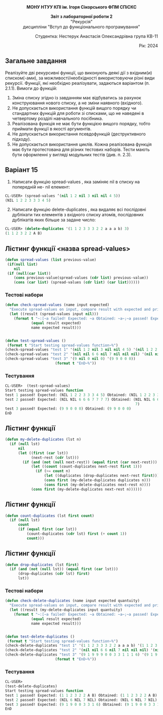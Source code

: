 <p align="center"><b>МОНУ НТУУ КПІ ім. Ігоря Сікорського ФПМ СПіСКС</b></p>
<p align="center">
<b>Звіт з лабораторної роботи 2</b><br/>
"Рекурсія"<br/>
дисципліни "Вступ до функціонального програмування"
</p>
<p align="right">Студентка: Нестерук Анастасія Олександрівна група КВ-11<p>
<p align="right">Рік: 2024<p>
	
## Загальне завдання	
Реалізуйте дві рекурсивні функції, що виконують деякі дії з вхідним(и) списком(-ами), за
можливості/необхідності використовуючи різні види рекурсії. Функції, які необхідно
реалізувати, задаються варіантом (п. 2.1.1). Вимоги до функцій:
1. Зміна списку згідно із завданням має відбуватись за рахунок конструювання нового
списку, а не зміни наявного (вхідного).
2. Не допускається використання функцій вищого порядку чи стандартних функцій
для роботи зі списками, що не наведені в четвертому розділі навчального
посібника.
3. Реалізована функція не має бути функцією вищого порядку, тобто приймати функції
в якості аргументів.
4. Не допускається використання псевдофункцій (деструктивного підходу).
5. Не допускається використання циклів.
Кожна реалізована функція має бути протестована для різних тестових наборів. Тести
мають бути оформленні у вигляді модульних тестів (див. п. 2.3).

## Варіант 15
1. Написати функцію spread-values , яка заміняє nil в списку на попередній не-
nil елемент:
  ```lisp
CL-USER> (spread-values ‘(nil 1 2 nil 3 nil nil 4 5))
(NIL 1 2 2 3 3 3 4 5)
```
2. Написати функцію delete-duplicates , яка видаляє всі послідовні дублікати тих
елементів з вхідного списку атомів, послідовних дублікатів яких більше за задане
число:
```lisp
CL-USER> (delete-duplicates '(1 1 2 3 3 3 2 2 a a a b) 3)
(1 1 2 3 2 2 A B)
```

## Лістинг функції <назва spread-values>
```lisp
(defun spread-values (list previous-value)
 (if(null list) 
    nil
 (if (null(car list))
	(cons previous-value(spread-values (cdr list) previous-value))
 	(cons (car list) (spread-values (cdr list) (car list))))))
```
### Тестові набори
```lisp
(defun check-spread-values (name input expected)
  "Execute spread-values on input, compare result with expected and print comparison status"
  (let ((result (spread-values input nil))) 
    (format t "~:[~a failed! Expected: ~a Obtained: ~a~;~a passed! Expected: ~a Obtained: ~a~]~%"
            (equal result expected)
            name expected result)))


(defun test-spread-values ()
 (format t "Start testing spread-values function~%")
(check-spread-values "test 1" '(nil 1 2 nil 3 nil nil 4 5) '(nil 1 2 2 3 3 3 4 5))
(check-spread-values "test 2" '(nil nil 6 6 nil 7 nil nil nil) '(nil nil 6 6 6 7 7 7 7))
(check-spread-values "test 3" '(9 nil 0 nil 0) '(9 9 0 0 0))
                       (format t "EnD~%"))
```
### Тестування
```lisp
CL-USER>  (test-spread-values)
Start testing spread-values function
test 1 passed! Expected: (NIL 1 2 2 3 3 3 4 5) Obtained: (NIL 1 2 2 3 3 3 4 5)
test 2 passed! Expected: (NIL NIL 6 6 6 7 7 7 7) Obtained: (NIL NIL 6 6 6 7 7 7
                                                            7)
test 3 passed! Expected: (9 9 0 0 0) Obtained: (9 9 0 0 0)
EnD
```
## Лістинг функції <delete-duplicates>
```lisp
(defun my-delete-duplicates (lst n)
  (if (null lst) 
      nil
      (let ((first (car lst))          
            (next-rest (cdr lst)))    
        (if (and (not (null next-rest)) (equal first (car next-rest)))
            (let ((count (count-duplicates next-rest first 1))) 
              (if (>= count n) 
                  (let ((duplicates (drop-duplicates next-rest first)))
                  (cons first (my-delete-duplicates duplicates n))) 
                  (cons first (my-delete-duplicates next-rest n))))
            (cons first (my-delete-duplicates next-rest n))))))
```
## Лістинг функції <count-duplicates>
```lisp
(defun count-duplicates (lst first count)
  (if (null lst)
      count
      (if (equal first (car lst))
          (count-duplicates (cdr lst) first (+ count 1))  
          count)))
```
## Лістинг функції <count-duplicates>
```lisp
(defun drop-duplicates (lst first)
  (if (and (not (null lst)) (equal first (car lst)))
      (drop-duplicates (cdr lst) first)  
      lst))

```
### Тестові набори
```lisp
(defun check-delete-duplicates (name input expected quantuity)
  "Execute spread-values on input, compare result with expected and print comparison status"
  (let ((result (my-delete-duplicates input quantuity)
    (format t "~:[~a failed! Expected: ~a Obtained: ~a~;~a passed! Expected: ~a Obtained: ~a~]~%"
            (equal result expected)
            name expected result)))


(defun test-delete-duplicates ()
 (format t "Start testing spread-values function~%")
(check-delete-duplicates "test 1" '(1 1 2 3 3 3 2 2 a a a b) '(1 1 2 3 2 2 A B) 3)
(check-delete-duplicates "test 2" '(nil nil 6 6 nil 7 nil nil nil) '(nil 6 nil 7 nil) 2)
(check-delete-duplicates "test 3" '(9 1 9 9 9 0 0 3 3 1 1 1 6) '(9 1 9 0 0 3 3 1 6) 3)
                       (format t "EnD~%"))
```
### Тестування
```lisp
CL-USER> 
(test-delete-duplicates)
Start testing spread-values function
test 1 passed! Expected: (1 1 2 3 2 2 A B) Obtained: (1 1 2 3 2 2 A B)
test 2 passed! Expected: (NIL 6 NIL 7 NIL) Obtained: (NIL 6 NIL 7 NIL)
test 3 passed! Expected: (9 1 9 0 0 3 3 1 6) Obtained: (9 1 9 0 0 3 3 1 6)
EnD
```
